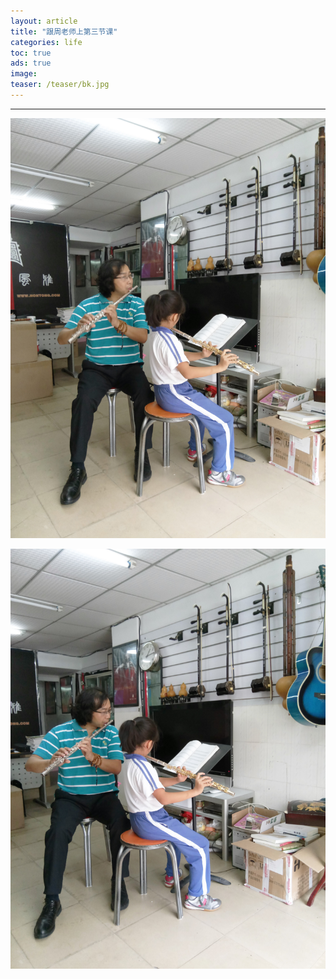 ```yaml
---
layout: article
title: "跟周老师上第三节课"
categories: life
toc: true
ads: true
image:
teaser: /teaser/bk.jpg
---
```


---



![df](https://github.com/storage201602/storage201602/blob/master/chenyifan2016/_posts/life/2016-10-21-20161021224604life.md/IMG_20161018_131429.jpg?raw=true)

![df](https://github.com/storage201602/storage201602/blob/master/chenyifan2016/_posts/life/2016-10-21-20161021224604life.md/IMG_20161018_131424.jpg?raw=true)

